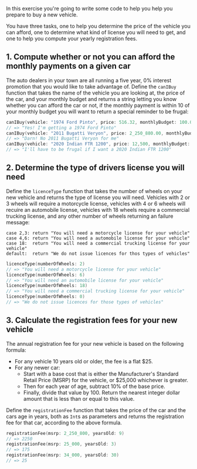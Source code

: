 In this exercise you're going to write some code to help you help you prepare to buy a new vehicle.

You have three tasks, one to help you determine the price of the vehicle you can afford, one to determine what kind of license you will need to get, and one to help you compute your yearly registration fees.

## 1. Compute whether or not you can afford the monthly payments on a given car

The auto dealers in your town are all running a five year, 0% interest promotion that you would like to take advantage of. Define the `canIBuy` function that takes the name of the vehicle you are looking at, the price of the car, and your monthly budget and returns a string letting you know whether you can afford the car or not, if the monthly payment is within 10 of your monthly budget you will want to return a special reminder to be frugal:

```swift
canIBuy(vehicle: "1974 Ford Pinto", price: 516.32, monthlyBudget: 100.00)
// => "Yes! I'm getting a 1974 Ford Pinto"
canIBuy(vehicle: "2011 Bugatti Veryon", price: 2_250_880.00, monthlyBudget: 10000.00)
// => "Darn! No 2011 Bugatti Veryon for me"
canIBuy(vehicle: "2020 Indian FTR 1200", price: 12,500, monthlyBudget: 200)
// => "I'll have to be frugal if I want a 2020 Indian FTR 1200"
```

## 2. Determine the type of drivers license you will need

Define the `licenceType` function that takes the number of wheels on your new vehicle and returns the type of license you will need. Vehicles with 2 or 3 wheels will require a motorcycle license, vehicles with 4 or 6 wheels will recuire an automobile license, vehicles with 18 wheels require a commercial trucking license, and any other number of wheels returning an failure message:

    case 2,3: return "You will need a motorcycle license for your vehicle"
    case 4,6: return "You will need a automobile license for your vehicle"
    case 18:  return "You will need a commercial trucking license for your vehicle"
    default:  return "We do not issue licences for thos types of vehicles"

```swift
licenceType(numberOfWheels: 2)
// => "You will need a motorcycle license for your vehicle"
licenceType(numberOfWheels: 6)
// => "You will need an automobile license for your vehicle"
licenceType(numberOfWheels: 18)
// => "You will need a commercial trucking license for your vehicle"
licenceType(numberOfWheels: 0)
// => "We do not issue licences for those types of vehicles"
```

## 3. Calculate the registration fees for your new vehicle

The annual registration fee for your new vehicle is based on the following formula:

- For any vehicle 10 years old or older, the fee is a flat \$25.
- For any newer car:
  - Start with a base cost that is either the Manufacturer's Standard Retail Price (MSRP) for the vehicle, or \$25,000 whichever is greater.
  - Then for each year of age, subtract 10% of the base price.
  - Finally, divide that value by 100. Return the nearest integer dollar amount that is less than or equal to this value.

Define the `registrationFee` function that takes the price of the car and the cars age in years, both as `Int`s as parameters and returns the registration fee for that car, according to the above formula.

```swift
registrationFee(msrp: 2_250_800, yearsOld: 9)
// => 2250
registrationFee(msrp: 25_000, yearsOld: 3)
// => 175
registrationFee(msrp: 34_000, yearsOld: 30)
// => 25
```
